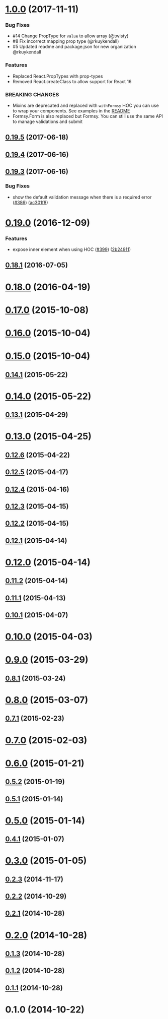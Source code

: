 <a name="1.0.0"></a>
# [1.0.0](https://github.com/formsy/formsy-react/compare/0.19.5...1.0.0) (2017-11-11)

### Bug Fixes
* #14 Change PropType for `value` to allow array (@twisty)
* #8 Fix incorrect mapping prop type (@rkuykendall)
* #5 Updated readme and package.json for new organization @rkuykendall

### Features
* Replaced React.PropTypes with prop-types
* Removed React.createClass to allow support for React 16

### BREAKING CHANGES
* Mixins are deprecated and replaced with `withFormsy` HOC you can use to wrap your components. See examples in the [README](https://github.com/formsy/formsy-react/blob/master/README.md)
* Formsy.Form is also replaced but Formsy. You can still use the same API to manage validations and submit


<a name="0.19.5"></a>
## [0.19.5](https://github.com/formsy/formsy-react/compare/0.19.4...0.19.5) (2017-06-18)



<a name="0.19.4"></a>
## [0.19.4](https://github.com/formsy/formsy-react/compare/0.19.3...0.19.4) (2017-06-16)



<a name="0.19.3"></a>
## [0.19.3](https://github.com/formsy/formsy-react/compare/v0.19.0...0.19.3) (2017-06-16)


### Bug Fixes

* show the default validation message when there is a required error ([#386](https://github.com/formsy/formsy-react/issues/386)) ([ac301f8](https://github.com/formsy/formsy-react/commit/ac301f8))



<a name="0.19.0"></a>
# [0.19.0](https://github.com/formsy/formsy-react/compare/v0.18.1...v0.19.0) (2016-12-09)


### Features

* expose inner element when using HOC ([#399](https://github.com/formsy/formsy-react/issues/399)) ([2b24911](https://github.com/formsy/formsy-react/commit/2b24911))



<a name="0.18.1"></a>
## [0.18.1](https://github.com/formsy/formsy-react/compare/v0.18.0...v0.18.1) (2016-07-05)



<a name="0.18.0"></a>
# [0.18.0](https://github.com/formsy/formsy-react/compare/v0.17.0...v0.18.0) (2016-04-19)



<a name="0.17.0"></a>
# [0.17.0](https://github.com/formsy/formsy-react/compare/v0.16.0...v0.17.0) (2015-10-08)



<a name="0.16.0"></a>
# [0.16.0](https://github.com/formsy/formsy-react/compare/v0.15.0...v0.16.0) (2015-10-04)



<a name="0.15.0"></a>
# [0.15.0](https://github.com/formsy/formsy-react/compare/v0.14.1...v0.15.0) (2015-10-04)



<a name="0.14.1"></a>
## [0.14.1](https://github.com/formsy/formsy-react/compare/v0.14.0...v0.14.1) (2015-05-22)



<a name="0.14.0"></a>
# [0.14.0](https://github.com/formsy/formsy-react/compare/v0.13.1...v0.14.0) (2015-05-22)



<a name="0.13.1"></a>
## [0.13.1](https://github.com/formsy/formsy-react/compare/v0.13.0...v0.13.1) (2015-04-29)



<a name="0.13.0"></a>
# [0.13.0](https://github.com/formsy/formsy-react/compare/v0.12.6...v0.13.0) (2015-04-25)



<a name="0.12.6"></a>
## [0.12.6](https://github.com/formsy/formsy-react/compare/v0.12.5...v0.12.6) (2015-04-22)



<a name="0.12.5"></a>
## [0.12.5](https://github.com/formsy/formsy-react/compare/v0.12.4...v0.12.5) (2015-04-17)



<a name="0.12.4"></a>
## [0.12.4](https://github.com/formsy/formsy-react/compare/v0.12.3...v0.12.4) (2015-04-16)



<a name="0.12.3"></a>
## [0.12.3](https://github.com/formsy/formsy-react/compare/v0.12.2...v0.12.3) (2015-04-15)



<a name="0.12.2"></a>
## [0.12.2](https://github.com/formsy/formsy-react/compare/v0.12.1...v0.12.2) (2015-04-15)



<a name="0.12.1"></a>
## [0.12.1](https://github.com/formsy/formsy-react/compare/v0.12.0...v0.12.1) (2015-04-14)



<a name="0.12.0"></a>
# [0.12.0](https://github.com/formsy/formsy-react/compare/v0.11.2...v0.12.0) (2015-04-14)



<a name="0.11.2"></a>
## [0.11.2](https://github.com/formsy/formsy-react/compare/v0.11.1...v0.11.2) (2015-04-14)



<a name="0.11.1"></a>
## [0.11.1](https://github.com/formsy/formsy-react/compare/v0.10.1...v0.11.1) (2015-04-13)



<a name="0.10.1"></a>
## [0.10.1](https://github.com/formsy/formsy-react/compare/v0.10.0...v0.10.1) (2015-04-07)



<a name="0.10.0"></a>
# [0.10.0](https://github.com/formsy/formsy-react/compare/v0.9.0...v0.10.0) (2015-04-03)



<a name="0.9.0"></a>
# [0.9.0](https://github.com/formsy/formsy-react/compare/v0.8.1...v0.9.0) (2015-03-29)



<a name="0.8.1"></a>
## [0.8.1](https://github.com/formsy/formsy-react/compare/v0.8.0...v0.8.1) (2015-03-24)



<a name="0.8.0"></a>
# [0.8.0](https://github.com/formsy/formsy-react/compare/v0.7.1...v0.8.0) (2015-03-07)



<a name="0.7.1"></a>
## [0.7.1](https://github.com/formsy/formsy-react/compare/v0.7.0...v0.7.1) (2015-02-23)



<a name="0.7.0"></a>
# [0.7.0](https://github.com/formsy/formsy-react/compare/v0.6.0...v0.7.0) (2015-02-03)



<a name="0.6.0"></a>
# [0.6.0](https://github.com/formsy/formsy-react/compare/v0.5.2...v0.6.0) (2015-01-21)



<a name="0.5.2"></a>
## [0.5.2](https://github.com/formsy/formsy-react/compare/v0.5.1...v0.5.2) (2015-01-19)



<a name="0.5.1"></a>
## [0.5.1](https://github.com/formsy/formsy-react/compare/v0.5.0...v0.5.1) (2015-01-14)



<a name="0.5.0"></a>
# [0.5.0](https://github.com/formsy/formsy-react/compare/v0.4.1...v0.5.0) (2015-01-14)



<a name="0.4.1"></a>
## [0.4.1](https://github.com/formsy/formsy-react/compare/v0.3.0...v0.4.1) (2015-01-07)



<a name="0.3.0"></a>
# [0.3.0](https://github.com/formsy/formsy-react/compare/v0.2.3...v0.3.0) (2015-01-05)



<a name="0.2.3"></a>
## [0.2.3](https://github.com/formsy/formsy-react/compare/v0.2.2...v0.2.3) (2014-11-17)



<a name="0.2.2"></a>
## [0.2.2](https://github.com/formsy/formsy-react/compare/v0.2.1...v0.2.2) (2014-10-29)



<a name="0.2.1"></a>
## [0.2.1](https://github.com/formsy/formsy-react/compare/v0.2.0...v0.2.1) (2014-10-28)



<a name="0.2.0"></a>
# [0.2.0](https://github.com/formsy/formsy-react/compare/v0.1.3...v0.2.0) (2014-10-28)



<a name="0.1.3"></a>
## [0.1.3](https://github.com/formsy/formsy-react/compare/v0.1.2...v0.1.3) (2014-10-28)



<a name="0.1.2"></a>
## [0.1.2](https://github.com/formsy/formsy-react/compare/v0.1.1...v0.1.2) (2014-10-28)



<a name="0.1.1"></a>
## [0.1.1](https://github.com/formsy/formsy-react/compare/v0.1.0...v0.1.1) (2014-10-28)



<a name="0.1.0"></a>
# 0.1.0 (2014-10-22)



